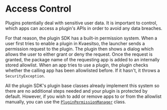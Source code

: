 # Access Control

Plugins potentially deal with sensitive user data. It is important to control, which apps can access a plugin's APIs in order to avoid any data breaches.

For that reason, the plugin SDK has a built-in permission system. When a user first tries to enable a plugin in Kvaesitso, the launcher sends a permission request to the plugin. The plugin then shows a dialog which allows the user to either grant or deny the request. Once the request is granted, the package name of the requesting app is added to an internally stored allowlist. When an app tries to use a plugin, the plugin checks whether the calling app has been allowlisted before. If it hasn't, it throws a `SecurityException`.

All the plugin SDK's plugin base classes already implement this system so there are no additional steps needed and your plugin is protected by default. However, if you wish to add or remove apps to or from the allowlist manually, you can use the <a href="/reference/plugins/sdk/de.mm20.launcher2.sdk.permissions/-plugin-permission-manager/index.html" target="_blank">`PluginPermissionManager`</a> class.
